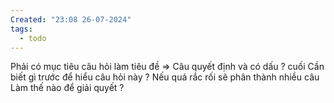 ```yaml
---
Created: "23:08 26-07-2024"
tags:
  - todo
---
```


Phải có mục tiêu câu hỏi làm tiêu đề => Câu quyết định và có dấu ? cuối
Cần biết gì trước để hiểu câu hỏi này ?
Nếu quá rắc rối sẽ phân thành nhiều câu 
Làm thế nào để giải quyết ?

